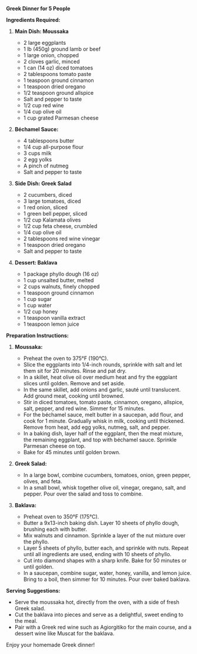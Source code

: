 **Greek Dinner for 5 People**

**Ingredients Required:**

1. **Main Dish: Moussaka**
   - 2 large eggplants
   - 1 lb (450g) ground lamb or beef
   - 1 large onion, chopped
   - 2 cloves garlic, minced
   - 1 can (14 oz) diced tomatoes
   - 2 tablespoons tomato paste
   - 1 teaspoon ground cinnamon
   - 1 teaspoon dried oregano
   - 1/2 teaspoon ground allspice
   - Salt and pepper to taste
   - 1/2 cup red wine
   - 1/4 cup olive oil
   - 1 cup grated Parmesan cheese

2. **Béchamel Sauce:**
   - 4 tablespoons butter
   - 1/4 cup all-purpose flour
   - 3 cups milk
   - 2 egg yolks
   - A pinch of nutmeg
   - Salt and pepper to taste

3. **Side Dish: Greek Salad**
   - 2 cucumbers, diced
   - 3 large tomatoes, diced
   - 1 red onion, sliced
   - 1 green bell pepper, sliced
   - 1/2 cup Kalamata olives
   - 1/2 cup feta cheese, crumbled
   - 1/4 cup olive oil
   - 2 tablespoons red wine vinegar
   - 1 teaspoon dried oregano
   - Salt and pepper to taste

4. **Dessert: Baklava**
   - 1 package phyllo dough (16 oz)
   - 1 cup unsalted butter, melted
   - 2 cups walnuts, finely chopped
   - 1 teaspoon ground cinnamon
   - 1 cup sugar
   - 1 cup water
   - 1/2 cup honey
   - 1 teaspoon vanilla extract
   - 1 teaspoon lemon juice

**Preparation Instructions:**

1. **Moussaka:**
   - Preheat the oven to 375°F (190°C).
   - Slice the eggplants into 1/4-inch rounds, sprinkle with salt and let them sit for 20 minutes. Rinse and pat dry.
   - In a skillet, heat olive oil over medium heat and fry the eggplant slices until golden. Remove and set aside.
   - In the same skillet, add onions and garlic, sauté until translucent. Add ground meat, cooking until browned.
   - Stir in diced tomatoes, tomato paste, cinnamon, oregano, allspice, salt, pepper, and red wine. Simmer for 15 minutes.
   - For the béchamel sauce, melt butter in a saucepan, add flour, and cook for 1 minute. Gradually whisk in milk, cooking until thickened. Remove from heat, add egg yolks, nutmeg, salt, and pepper.
   - In a baking dish, layer half of the eggplant, then the meat mixture, the remaining eggplant, and top with béchamel sauce. Sprinkle Parmesan cheese on top.
   - Bake for 45 minutes until golden brown.

2. **Greek Salad:**
   - In a large bowl, combine cucumbers, tomatoes, onion, green pepper, olives, and feta.
   - In a small bowl, whisk together olive oil, vinegar, oregano, salt, and pepper. Pour over the salad and toss to combine.

3. **Baklava:**
   - Preheat oven to 350°F (175°C).
   - Butter a 9x13-inch baking dish. Layer 10 sheets of phyllo dough, brushing each with butter.
   - Mix walnuts and cinnamon. Sprinkle a layer of the nut mixture over the phyllo.
   - Layer 5 sheets of phyllo, butter each, and sprinkle with nuts. Repeat until all ingredients are used, ending with 10 sheets of phyllo.
   - Cut into diamond shapes with a sharp knife. Bake for 50 minutes or until golden.
   - In a saucepan, combine sugar, water, honey, vanilla, and lemon juice. Bring to a boil, then simmer for 10 minutes. Pour over baked baklava.

**Serving Suggestions:**

- Serve the moussaka hot, directly from the oven, with a side of fresh Greek salad.
- Cut the baklava into pieces and serve as a delightful, sweet ending to the meal.
- Pair with a Greek red wine such as Agiorgitiko for the main course, and a dessert wine like Muscat for the baklava.

Enjoy your homemade Greek dinner!